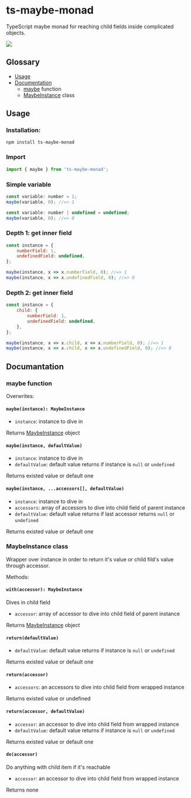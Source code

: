 # ts-maybe-monad

TypeScript maybe monad for reaching child fields inside complicated objects.

<a href="https://www.npmjs.com/package/ts-maybe-monad">
    <img src="https://nodei.co/npm/ts-maybe-monad.png?mini=true">
</a>

## Glossary

-   [Usage](#usage)
-   [Documentation](#documantation)
    -   [maybe](#maybe-function) function
    -   [MaybeInstance](#maybeinstance-class) class

## Usage

### Installation:

```
npm install ts-maybe-monad
```

### Import

```js
import { maybe } from 'ts-maybe-monad';
```

### Simple variable

```js
const variable: number = 1;
maybe(variable, 0); //=> 1

const variable: number | undefined = undefined;
maybe(variable, 0); //=> 0
```

### Depth 1: get inner field

```js
const instance = {
    numberField: 1,
    undefinedField: undefined,
};

maybe(instance, x => x.numberField, 0); //=> 1
maybe(instance, x => x.undefinedField, 0); //=> 0
```

### Depth 2: get inner field

```js
const instance = {
    child: {
        numberField: 1,
        undefinedField: undefined,
    },
};

maybe(instance, x => x.child, x => x.numberField, 0); //=> 1
maybe(instance, x => x.child, x => x.undefinedField, 0); //=> 0
```

## Documantation

### maybe function

Overwrites:

#### `maybe(instance): MaybeInstance`

-   `instance`: instance to dive in

Returns [MaybeInstance](#maybeinstance-class) object

#### `maybe(instance, defaultValue)`

-   `instance`: instance to dive in
-   `defaultValue`: default value returns if instance is `null` or `undefined`

Returns existed value or default one

#### `maybe(instance, ...accessors[], defaultValue)`

-   `instance`: instance to dive in
-   `accessors`: array of accessors to dive into child field of parent instance
-   `defaultValue`: default value returns if last accessor returns `null` or `undefined`

Returns existed value or default one

### MaybeInstance class

Wrapper over instance in order to return it's value or child fild's value through accessor.

Methods:

#### `with(accessor): MaybeInstance`

Dives in child field

-   `accessor`: array of accessor to dive into child field of parent instance

Returns [MaybeInstance](#maybeinstance-class) object

#### `return(defaultValue)`

-   `defaultValue`: default value returns if instance is `null` or `undefined`

Returns existed value or default one

#### `return(accessor)`

-   `accessors`: an accessors to dive into child field from wrapped instance

Returns existed value or undefined

#### `return(accessor, defaultValue)`

-   `accessor`: an accessor to dive into child field from wrapped instance
-   `defaultValue`: default value returns if instance is `null` or `undefined`

Returns existed value or default one

#### `do(accessor)`

Do anything with child item if it's reachable

-   `accessor`: an accessor to dive into child field from wrapped instance

Returns none
